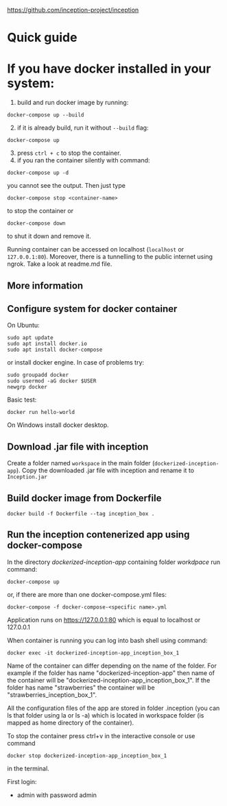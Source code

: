 https://github.com/inception-project/inception

# Quick guide
# If you have docker installed in your system:
1. build and run docker image by running:
```
docker-compose up --build
```
2. if it is already build, run it without `--build` flag:
```
docker-compose up
```
3. press `ctrl + c` to stop the container. 
4. if you ran the container silently with command:
```
docker-compose up -d
```
you cannot see the output. Then just type
```
docker-compose stop <container-name>
```
to stop the container or 
```
docker-compose down
```
to shut it down and remove it.

Running container can be accessed on localhost (`localhost` or `127.0.0.1:80`).
Moreover, there is a tunnelling to the public internet using ngrok. Take a look at readme.md file.

## More information
## Configure system for docker container
On Ubuntu:
```
sudo apt update
sudo apt install docker.io
sudo apt install docker-compose
```
or install docker engine.
In case of problems try:
```
sudo groupadd docker
sudo usermod -aG docker $USER
newgrp docker
```

Basic test:
```
docker run hello-world
```

On Windows install docker desktop.

## Download .jar file with inception 
Create a folder named `workspace` in the main folder (`dockerized-inception-app`). Copy the downloaded .jar file with inception and rename it to `Inception.jar`

## Build docker image from Dockerfile
```
docker build -f Dockerfile --tag inception_box .
```

## Run the inception contenerized app using docker-compose
In the directory *dockerized-inception-app* containing folder *workdpace* run command:
```
docker-compose up
```
or, if there are more than one docker-compose.yml files:
```
docker-compose -f docker-compose-<specific name>.yml
```

Application runs on https://127.0.0.1:80 which is equal to localhost or 127.0.0.1

When container is running you can log into bash shell using command:
```
docker exec -it dockerized-inception-app_inception_box_1
```

Name of the container can differ depending on the name of the folder. For example if the folder has name "dockerized-inception-app" then name of the container will be "dockerized-inception-app_inception_box_1". If the folder has name "strawberries" the container will be "strawberries_inception_box_1".

All the configuration files of the app are stored in folder .inception (you can ls that folder using la or ls -a) which is located in workspace folder (is mapped as home directory of the container). 

To stop the container press ctrl+v in the interactive console or use command 
```
docker stop dockerized-inception-app_inception_box_1
```
in the terminal. 

First login:
- admin with password admin
